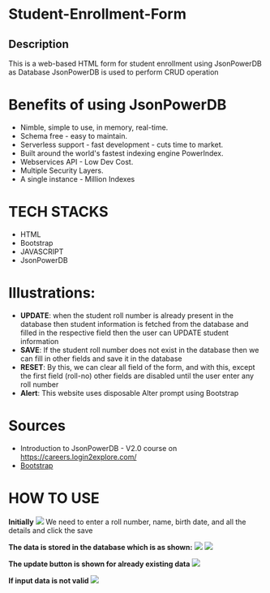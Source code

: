 # Student-Enrollment-Form
## Description 
This is a web-based HTML form for student enrollment using JsonPowerDB as Database 
JsonPowerDB is used to perform CRUD operation 

# Benefits of using JsonPowerDB
* Nimble, simple to use, in memory, real-time.
* Schema free - easy to maintain.
* Serverless support - fast development - cuts time to market.
* Built around the world's fastest indexing engine PowerIndex.
* Webservices API - Low Dev Cost.
* Multiple Security Layers.
* A single instance - Million Indexes

# TECH STACKS
* HTML
* Bootstrap
* JAVASCRIPT 
* JsonPowerDB

# Illustrations:
* **UPDATE**: when the student roll number is already present in the database then student information is fetched from the database and filled in the respective field then the user can UPDATE student information 
* **SAVE**: If the student roll number does not exist in the database then we can fill in other fields and save it in the database
* **RESET**: By this, we can clear all field of the form, and with this, except the first field (roll-no) other fields are disabled until the user enter any roll number
* **Alert**: This website uses disposable Alter prompt using Bootstrap

# Sources
* Introduction to JsonPowerDB - V2.0 course  on https://careers.login2explore.com/
* [Bootstrap](https://getbootstrap.com/docs/5.0/getting-started/introduction/)

# HOW TO USE
**Initially**
<img src="./images1/home.jpeg">
We need to enter a roll number, name, birth date, and all the details and click the save 

**The data is stored in the database which is as shown:**
<img src="../images1/data_saved.jpeg">
<img src="../images1/database.jpeg">

**The update button is shown for already existing data**
<img src="../images1/update.jpeg">

**If input data is not valid**
<img src="../images1/invalid.jpeg">



